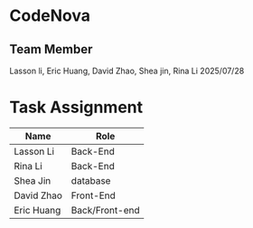 # CodeNova
## Team Member
Lasson li, Eric Huang, David Zhao, Shea jin, Rina Li
2025/07/28

# Task Assignment

| Name       | Role                     |
|------------|--------------------------|
| Lasson Li  | Back-End                |
| Rina Li      | Back-End      |
| Shea Jin    | database         |
| David Zhao   | Front-End    |
| Eric Huang   | Back/Front-end    |